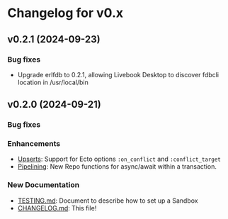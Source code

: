# Changelog for v0.x

## v0.2.1 (2024-09-23)

### Bug fixes

  * Upgrade erlfdb to 0.2.1, allowing Livebook Desktop to discover fdbcli location in /usr/local/bin

## v0.2.0 (2024-09-21)

### Bug fixes

### Enhancements

  * [Upserts](Ecto.Adapters.FoundationDB.html#module-upserts): Support for Ecto options `:on_conflict` and `:conflict_target`
  * [Pipelining](Ecto.Adapters.FoundationDB.html#module-pipelining): New Repo functions for async/await within a transaction.

### New Documentation

  * [TESTING.md](testing.html): Document to describe how to set up a Sandbox
  * [CHANGELOG.md](changelog.html): This file!
